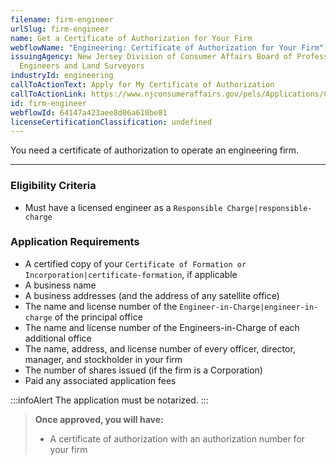 ```yaml
---
filename: firm-engineer
urlSlug: firm-engineer
name: Get a Certificate of Authorization for Your Firm
webflowName: "Engineering: Certificate of Authorization for Your Firm"
issuingAgency: New Jersey Division of Consumer Affairs Board of Professional
  Engineers and Land Surveyors
industryId: engineering
callToActionText: Apply for My Certificate of Authorization
callToActionLink: https://www.njconsumeraffairs.gov/pels/Applications/Certificate-of-Authorization-Application.pdf
id: firm-engineer
webflowId: 64147a423aee8d06a610be81
licenseCertificationClassification: undefined
---
```


You need a certificate of authorization to operate an engineering firm.

---

### Eligibility Criteria

- Must have a licensed engineer as a `Responsible Charge|responsible-charge`

### Application Requirements

- A certified copy of your `Certificate of Formation or Incorporation|certificate-formation`, if applicable
- A business name
- A business addresses (and the address of any satellite office)
- The name and license number of the `Engineer-in-Charge|engineer-in-charge` of the principal office
- The name  and license number of the Engineers-in-Charge of each additional office
- The name, address, and license number of every officer, director, manager, and stockholder in your firm
- The number of shares issued (if the firm is a Corporation)
- Paid any associated application fees

:::infoAlert
The application must be notarized.
:::

> **Once approved, you will have:**
>
> - A certificate of authorization with an authorization number for your firm
